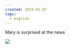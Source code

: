 ```yaml
---
created: 2025-01-07
tags:
  - english
---
```

Mary is surprised at the news

![](https://s1.vika.cn/space/2025/01/06/2535f4ca0ed54aeb86ea9120dc686835)